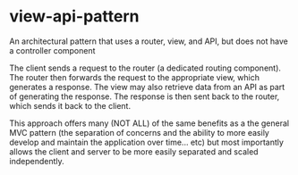 # view-api-pattern
An architectural pattern that uses a router, view, and API, but does not have a controller component

The client sends a request to the router (a dedicated routing component). The router then forwards the request to the appropriate view, which generates a response. The view may also retrieve data from an API as part of generating the response. The response is then sent back to the router, which sends it back to the client.

This approach offers many (NOT ALL) of the same benefits as a the general MVC pattern (the separation of concerns and the ability to more easily develop and maintain the application over time... etc) but most importantly allows the client and server to be more easily separated and scaled independently.